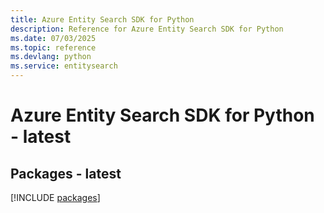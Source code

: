 ```yaml
---
title: Azure Entity Search SDK for Python
description: Reference for Azure Entity Search SDK for Python
ms.date: 07/03/2025
ms.topic: reference
ms.devlang: python
ms.service: entitysearch
---
```

# Azure Entity Search SDK for Python - latest
## Packages - latest
[!INCLUDE [packages](entity-search-index.md)]